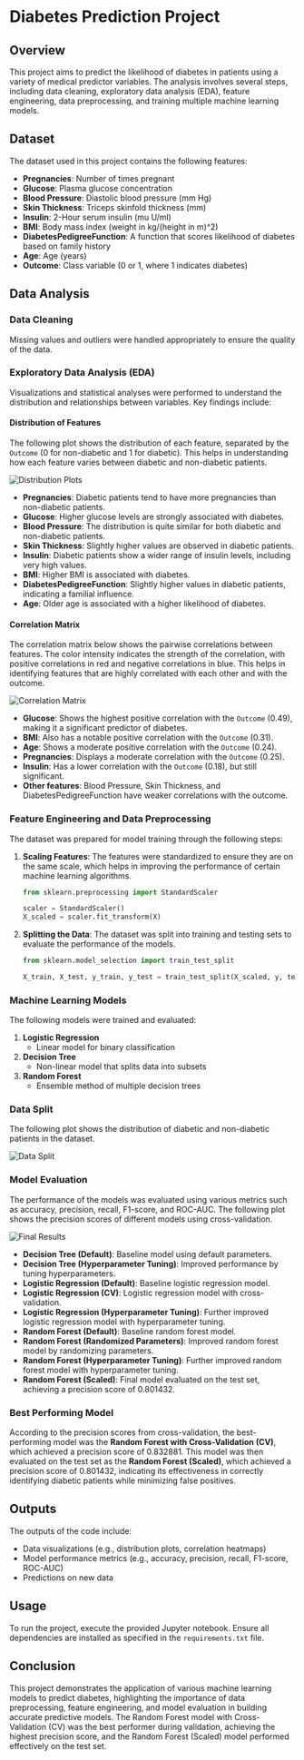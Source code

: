 # Diabetes Prediction Project

## Overview

This project aims to predict the likelihood of diabetes in patients using a variety of medical predictor variables. The analysis involves several steps, including data cleaning, exploratory data analysis (EDA), feature engineering, data preprocessing, and training multiple machine learning models.

## Dataset

The dataset used in this project contains the following features:
- **Pregnancies**: Number of times pregnant
- **Glucose**: Plasma glucose concentration
- **Blood Pressure**: Diastolic blood pressure (mm Hg)
- **Skin Thickness**: Triceps skinfold thickness (mm)
- **Insulin**: 2-Hour serum insulin (mu U/ml)
- **BMI**: Body mass index (weight in kg/(height in m)^2)
- **DiabetesPedigreeFunction**: A function that scores likelihood of diabetes based on family history
- **Age**: Age (years)
- **Outcome**: Class variable (0 or 1, where 1 indicates diabetes)

## Data Analysis

### Data Cleaning

Missing values and outliers were handled appropriately to ensure the quality of the data.

### Exploratory Data Analysis (EDA)

Visualizations and statistical analyses were performed to understand the distribution and relationships between variables. Key findings include:

#### Distribution of Features

The following plot shows the distribution of each feature, separated by the `Outcome` (0 for non-diabetic and 1 for diabetic). This helps in understanding how each feature varies between diabetic and non-diabetic patients.

![Distribution Plots](https://github.com/idodotsar/machine_learning_project/blob/616c71e97c1045d74ae054f8e66304f0e13ef267/images/Distribution%20plots.png)

- **Pregnancies**: Diabetic patients tend to have more pregnancies than non-diabetic patients.
- **Glucose**: Higher glucose levels are strongly associated with diabetes.
- **Blood Pressure**: The distribution is quite similar for both diabetic and non-diabetic patients.
- **Skin Thickness**: Slightly higher values are observed in diabetic patients.
- **Insulin**: Diabetic patients show a wider range of insulin levels, including very high values.
- **BMI**: Higher BMI is associated with diabetes.
- **DiabetesPedigreeFunction**: Slightly higher values in diabetic patients, indicating a familial influence.
- **Age**: Older age is associated with a higher likelihood of diabetes.

#### Correlation Matrix

The correlation matrix below shows the pairwise correlations between features. The color intensity indicates the strength of the correlation, with positive correlations in red and negative correlations in blue. This helps in identifying features that are highly correlated with each other and with the outcome.

![Correlation Matrix](https://github.com/idodotsar/machine_learning_project/blob/616c71e97c1045d74ae054f8e66304f0e13ef267/images/corr_matrix.png)

- **Glucose**: Shows the highest positive correlation with the `Outcome` (0.49), making it a significant predictor of diabetes.
- **BMI**: Also has a notable positive correlation with the `Outcome` (0.31).
- **Age**: Shows a moderate positive correlation with the `Outcome` (0.24).
- **Pregnancies**: Displays a moderate correlation with the `Outcome` (0.25).
- **Insulin**: Has a lower correlation with the `Outcome` (0.18), but still significant.
- **Other features**: Blood Pressure, Skin Thickness, and DiabetesPedigreeFunction have weaker correlations with the outcome.

### Feature Engineering and Data Preprocessing

The dataset was prepared for model training through the following steps:

1. **Scaling Features**: The features were standardized to ensure they are on the same scale, which helps in improving the performance of certain machine learning algorithms.
   ```python
   from sklearn.preprocessing import StandardScaler

   scaler = StandardScaler()
   X_scaled = scaler.fit_transform(X)
   ```
2. **Splitting the Data**: The dataset was split into training and testing sets to evaluate the performance of the models.
   ```python
   from sklearn.model_selection import train_test_split

   X_train, X_test, y_train, y_test = train_test_split(X_scaled, y, test_size=0.2, random_state=42)
   ```
### Machine Learning Models

The following models were trained and evaluated:

1. **Logistic Regression**
   - Linear model for binary classification
2. **Decision Tree**
   - Non-linear model that splits data into subsets
3. **Random Forest**
   - Ensemble method of multiple decision trees

### Data Split

The following plot shows the distribution of diabetic and non-diabetic patients in the dataset.

![Data Split](https://github.com/idodotsar/machine_learning_project/blob/616c71e97c1045d74ae054f8e66304f0e13ef267/images/data_split.png)

### Model Evaluation

The performance of the models was evaluated using various metrics such as accuracy, precision, recall, F1-score, and ROC-AUC. The following plot shows the precision scores of different models using cross-validation.

![Final Results](https://github.com/idodotsar/machine_learning_project/blob/616c71e97c1045d74ae054f8e66304f0e13ef267/images/final%20results.png)

- **Decision Tree (Default)**: Baseline model using default parameters.
- **Decision Tree (Hyperparameter Tuning)**: Improved performance by tuning hyperparameters.
- **Logistic Regression (Default)**: Baseline logistic regression model.
- **Logistic Regression (CV)**: Logistic regression model with cross-validation.
- **Logistic Regression (Hyperparameter Tuning)**: Further improved logistic regression model with hyperparameter tuning.
- **Random Forest (Default)**: Baseline random forest model.
- **Random Forest (Randomized Parameters)**: Improved random forest model by randomizing parameters.
- **Random Forest (Hyperparameter Tuning)**: Further improved random forest model with hyperparameter tuning.
- **Random Forest (Scaled)**: Final model evaluated on the test set, achieving a precision score of 0.801432.

### Best Performing Model

According to the precision scores from cross-validation, the best-performing model was the **Random Forest with Cross-Validation (CV)**, which achieved a precision score of 0.832881. This model was then evaluated on the test set as the **Random Forest (Scaled)**, which achieved a precision score of 0.801432, indicating its effectiveness in correctly identifying diabetic patients while minimizing false positives.

## Outputs

The outputs of the code include:
- Data visualizations (e.g., distribution plots, correlation heatmaps)
- Model performance metrics (e.g., accuracy, precision, recall, F1-score, ROC-AUC)
- Predictions on new data

## Usage

To run the project, execute the provided Jupyter notebook. Ensure all dependencies are installed as specified in the `requirements.txt` file.

## Conclusion

This project demonstrates the application of various machine learning models to predict diabetes, highlighting the importance of data preprocessing, feature engineering, and model evaluation in building accurate predictive models. The Random Forest model with Cross-Validation (CV) was the best performer during validation, achieving the highest precision score, and the Random Forest (Scaled) model performed effectively on the test set.
